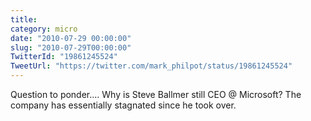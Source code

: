 ```yaml
---
title: 
category: micro
date: "2010-07-29 00:00:00"
slug: "2010-07-29T00:00:00"
TwitterId: "19861245524"
TweetUrl: "https://twitter.com/mark_philpot/status/19861245524"
---
```


Question to ponder.... Why is Steve Ballmer still CEO @ Microsoft? The company
has essentially stagnated since he took over.
